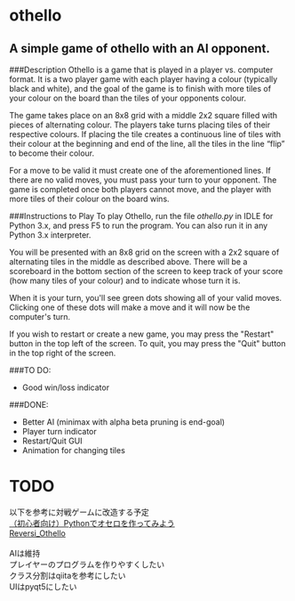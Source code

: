 # othello
## A simple game of othello with an AI opponent.

###Description
Othello is a game that is played in a player vs. computer format. It is a two player game with each player having a colour (typically black and white), and the goal of the game is to finish with more tiles of your colour on the board than the tiles of your opponents colour.

The game takes place on an 8x8 grid with a middle 2x2 square filled with pieces of alternating colour. The players take turns placing tiles of their respective colours. If placing the tile creates a continuous line of tiles with their colour at the beginning and end of the line, all the tiles in the line “flip” to become their colour.

For a move to be valid it must create one of the aforementioned lines. If there are no valid moves, you must pass your turn to your opponent.
The game is completed once both players cannot move, and the player with more tiles of their colour on the board wins.

###Instructions to Play
To play Othello, run the file _othello.py_ in IDLE for Python 3.x, and press F5 to run the program. You can also run it in any Python 3.x interpreter.

You will be presented with an 8x8 grid on the screen with a 2x2 square of alternating tiles in the middle as described above. There will be a scoreboard in the bottom section of the screen to keep track of your score (how many tiles of your colour) and to indicate whose turn it is.

When it is your turn, you'll see green dots showing all of your valid moves. Clicking one of these dots will make a move and it will now be the computer's turn.

If you wish to restart or create a new game, you may press the "Restart" button in the top left of the screen. To quit, you may press the "Quit" button in the top right of the screen.

###TO DO:
- Good win/loss indicator

###DONE:
- Better AI (minimax with alpha beta pruning is end-goal)
- Player turn indicator
- Restart/Quit GUI
- Animation for changing tiles


# TODO
以下を参考に対戦ゲームに改造する予定<br>
[（初心者向け）Pythonでオセロを作ってみよう](https://qiita.com/KProgramed/items/b6592b15348adce2a9ea#comments)<br>
[Reversi_Othello](https://github.com/kmnsys/Reversi_Othello)<br>
<br>
AIは維持<br>
プレイヤーのプログラムを作りやすくしたい<br>
クラス分割はqiitaを参考にしたい<br>
UIはpyqt5にしたい<br>
<br>
